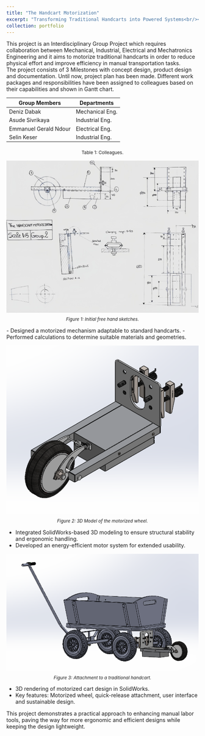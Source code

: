 ```yaml
---
title: "The Handcart Motorization"
excerpt: "Transforming Traditional Handcarts into Powered Systems<br/><img src='/images/Portfolio/Handcartmotorization/20241224Infographics.png'>"
collection: portfolio
---
```


This project is an Interdisciplinary Group Project which requires collaboration between Mechanical, Industrial, Electrical and Mechatronics Engineering and it aims to motorize traditional handcarts in order to reduce physical effort and improve efficiency in manual transportation tasks.  
The project consists of 3 Milestones with concept design, product design and documentation. Until now, project plan has been made. Different work packages and responsibilities have been assigned to colleagues based on their capabilities and shown in Gantt chart.  
  
| Group Members | Departments |
|---------|---|
| Deniz Dabak | Mechanical Eng. |
| Asude Sivrikaya | Industrial Eng. |
| Emmanuel Gerald Ndour | Electrical Eng. |
| Selin Keser | Industrial Eng. |  

 <p align="center">
<sub>
Table 1: Colleagues.
</sub>
</p>

<p align="center">
    <img src="/images/Portfolio/Handcartmotorization/20241224Freehandsketch.png"/>
    <br>
    <sub><i> Figure 1: Initial free hand sketches.</i></sub>
</p>
-   Designed a motorized mechanism adaptable to standard handcarts.  
-   Performed calculations to determine suitable materials and geometries.  
  <p align="center">
    <img src="/images/Portfolio/Handcartmotorization/202412243Dmodelofmotorizedwheel.png"/>
    <br>
    <sub><i> Figure 2: 3D Model of the motorized wheel.</i></sub>
</p>

-   Integrated SolidWorks-based 3D modeling to ensure structural stability and ergonomic handling.  
-   Developed an energy-efficient motor system for extended usability.  
  
<p align="center">
    <img src="/images/Portfolio/Handcartmotorization/20241224Attachmenttohandcart.png"/>
    <br>
    <sub><i> Figure 3: Attachment to a traditional handcart.</i></sub>
</p>
 
-   3D rendering of motorized cart design in SolidWorks.  
-   Key features: Motorized wheel, quick-release attachment, user interface and sustainable design.  
  

This project demonstrates a practical approach to enhancing manual labor tools, paving the way for more ergonomic and efficient designs while keeping the design lightweight.